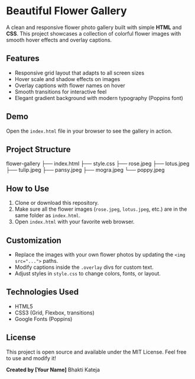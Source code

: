 # Beautiful Flower Gallery

A clean and responsive flower photo gallery built with simple **HTML** and **CSS**. This project showcases a collection of colorful flower images with smooth hover effects and overlay captions.

## Features

- Responsive grid layout that adapts to all screen sizes
- Hover scale and shadow effects on images
- Overlay captions with flower names on hover
- Smooth transitions for interactive feel
- Elegant gradient background with modern typography (Poppins font)

## Demo

Open the `index.html` file in your browser to see the gallery in action.

## Project Structure
flower-gallery
├── index.html
├── style.css
├── rose.jpeg
├── lotus.jpeg
├── tulip.jpeg
├── pansy.jpeg
├── mogra.jpeg
└── poppy.jpeg

## How to Use

1. Clone or download this repository.
2. Make sure all the flower images (`rose.jpeg`, `lotus.jpeg`, etc.) are in the same folder as `index.html`.
3. Open `index.html` with your favorite web browser.

## Customization

- Replace the images with your own flower photos by updating the `<img src="...">` paths.
- Modify captions inside the `.overlay` divs for custom text.
- Adjust styles in `style.css` to change colors, fonts, or layout.

## Technologies Used

- HTML5
- CSS3 (Grid, Flexbox, transitions)
- Google Fonts (Poppins)

## License

This project is open source and available under the MIT License. Feel free to use and modify it!

**Created by [Your Name]**
Bhakti Kateja

